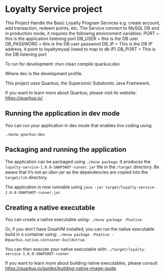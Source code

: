 # Loyalty Service project

This Project Handle the Basic Loyalty Program Services e.g. create account, add transaction, redeem points, etc.
The Service connect to MySQL DB and in production mode, it requires the following environment variables:
PORT = this is the application listening port
DB_USER = this is the DB user
DB_PASSWORD = this is the DB user password
DB_IP = This is the DB IP address, it point to loyaltymysql (need to map to db IP)
DB_PORT = This is the DB listening port

To run for development: 
mvn clean compile quarkus:dev

Where dev is the development profile.


This project uses Quarkus, the Supersonic Subatomic Java Framework.

If you want to learn more about Quarkus, please visit its website: https://quarkus.io/ .

## Running the application in dev mode

You can run your application in dev mode that enables live coding using:
```
./mvnw quarkus:dev

```

## Packaging and running the application

The application can be packaged using `./mvnw package`.
It produces the `loyalty-service-1.0.0-SNAPSHOT-runner.jar` file in the `/target` directory.
Be aware that it’s not an _über-jar_ as the dependencies are copied into the `target/lib` directory.

The application is now runnable using `java -jar target/loyalty-service-1.0.0-SNAPSHOT-runner.jar`.

## Creating a native executable

You can create a native executable using: `./mvnw package -Pnative`.

Or, if you don't have GraalVM installed, you can run the native executable build in a container using: `./mvnw package -Pnative -Dquarkus.native.container-build=true`.

You can then execute your native executable with: `./target/loyalty-service-1.0.0-SNAPSHOT-runner`

If you want to learn more about building native executables, please consult https://quarkus.io/guides/building-native-image-guide.